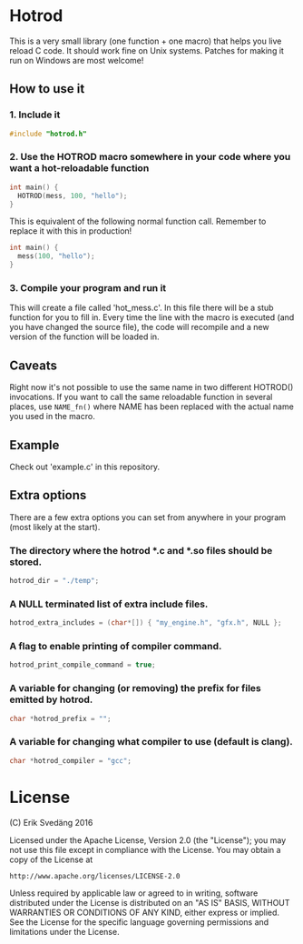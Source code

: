 # Hotrod

This is a very small library (one function + one macro) that helps you live reload C code.
It should work fine on Unix systems. Patches for making it run on Windows are most welcome!

## How to use it

### 1. Include it
```c
#include "hotrod.h"
```

### 2. Use the HOTROD macro somewhere in your code where you want a hot-reloadable function
```c
int main() {
  HOTROD(mess, 100, "hello");
}
```

This is equivalent of the following normal function call. Remember to replace it with this in production!
```c
int main() {
  mess(100, "hello");
}
```

### 3. Compile your program and run it
This will create a file called 'hot_mess.c'. In this file there will be a stub function for you to fill in. Every time the line with the macro is executed (and you have changed the source file), the code will recompile and a new version of the function will be loaded in.

## Caveats
Right now it's not possible to use the same name in two different HOTROD() invocations. If you want to call the same reloadable function in several places, use ```NAME_fn()``` where NAME has been replaced with the actual name you used in the macro.

## Example
Check out 'example.c' in this repository.

## Extra options
There are a few extra options you can set from anywhere in your program (most likely at the start).

### The directory where the hotrod *.c and *.so files should be stored.
```c
hotrod_dir = "./temp";
```

### A NULL terminated list of extra include files.
```c
hotrod_extra_includes = (char*[]) { "my_engine.h", "gfx.h", NULL };
```

### A flag to enable printing of compiler command.
```c
hotrod_print_compile_command = true;
```

### A variable for changing (or removing) the prefix for files emitted by hotrod.
```c
char *hotrod_prefix = "";
```

### A variable for changing what compiler to use (default is clang).
```c
char *hotrod_compiler = "gcc";
```

# License
(C) Erik Svedäng 2016

Licensed under the Apache License, Version 2.0 (the "License"); you may not use this file except in compliance with the License. You may obtain a copy of the License at

    http://www.apache.org/licenses/LICENSE-2.0

Unless required by applicable law or agreed to in writing, software distributed under the License is distributed on an "AS IS" BASIS, WITHOUT WARRANTIES OR CONDITIONS OF ANY KIND, either express or implied. See the License for the specific language governing permissions and limitations under the License.
